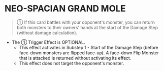 # NEO-SPACIAN GRAND MOLE

> ① If this card battles with your opponent's monster, you can return both monsters to their owners' hands at the start of the Damage Step (without damage calculation).

*   The ① Trigger Effect is OPTIONAL.
    *   This effect activates in Substep 1 - Start of the Damage Step (before face-down monsters are flipped face-up). A face-down Flip Monster that is attacked is returned without activating its effect.
    *   This effect does not target the opponent's monster.
